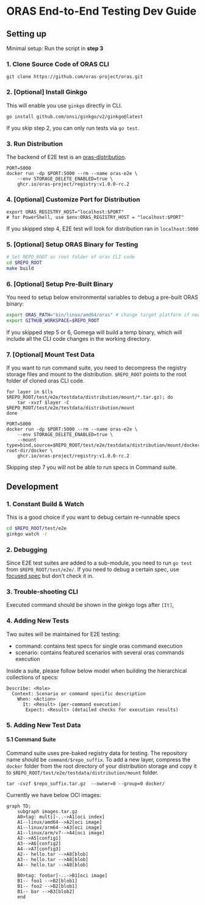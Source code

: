 # ORAS End-to-End Testing Dev Guide

## Setting up
Minimal setup: Run the script in **step 3**

### 1. Clone Source Code of ORAS CLI
```shell
git clone https://github.com/oras-project/oras.git
```

### 2. [Optional] Install Ginkgo
This will enable you use `ginkgo` directly in CLI.
```shell
go install github.com/onsi/ginkgo/v2/ginkgo@latest
```
If you skip step 2, you can only run tests via `go test`. 

### 3. Run Distribution
The backend of E2E test is an [oras-distribution](https://github.com/oras-project/distribution).
```shell
PORT=5000
docker run -dp $PORT:5000 --rm --name oras-e2e \
    --env STORAGE_DELETE_ENABLED=true \
    ghcr.io/oras-project/registry:v1.0.0-rc.2
```

### 4. [Optional] Customize Port for Distribution
```shell
export ORAS_REGISTRY_HOST="localhost:$PORT"
# for PowerShell, use $env:ORAS_REGISTRY_HOST = "localhost:$PORT"
```
If you skipped step 4, E2E test will look for distribution ran in `localhost:5000`

### 5. [Optional] Setup ORAS Binary for Testing
```bash
# Set REPO_ROOT as root folder of oras CLI code
cd $REPO_ROOT
make build
```
### 6. [Optional] Setup Pre-Built Binary
You need to setup below environmental variables to debug a pre-built ORAS binary:
```bash
export ORAS_PATH="bin/linux/amd64/oras" # change target platform if needed
export GITHUB_WORKSPACE=$REPO_ROOT
```
If you skipped step 5 or 6, Gomega will build a temp binary, which will include all the CLI code changes in the working directory.

### 7. [Optional] Mount Test Data
If you want to run command suite, you need to decompress the registry storage files and mount to the distribution. `$REPO_ROOT` points to the root folder of cloned oras CLI code.
```shell
for layer in $(ls $REPO_ROOT/test/e2e/testdata/distribution/mount/*.tar.gz); do
    tar -xvzf $layer -C $REPO_ROOT/test/e2e/testdata/distribution/mount
done

PORT=5000
docker run -dp $PORT:5000 --rm --name oras-e2e \
    --env STORAGE_DELETE_ENABLED=true \
    --mount type=bind,source=$REPO_ROOT/test/e2e/testdata/distribution/mount/docker,target=/opt/data/registry-root-dir/docker \
    ghcr.io/oras-project/registry:v1.0.0-rc.2
```
Skipping step 7 you will not be able to run specs in Command suite.

## Development
### 1. Constant Build & Watch
This is a good choice if you want to debug certain re-runnable specs
```bash
cd $REPO_ROOT/test/e2e
ginkgo watch -r
```

### 2. Debugging
Since E2E test suites are added to a sub-module, you need to run `go test` from `$REPO_ROOT/test/e2e/`. If you need to debug a certain spec, use [focused spec](https://onsi.github.io/ginkgo/#focused-specs) but don't check it in.

### 3. Trouble-shooting CLI
Executed command should be shown in the ginkgo logs after `[It]`,

### 4. Adding New Tests
Two suites will be maintained for E2E testing:
- command: contains test specs for single oras command execution
- scenario: contains featured scenarios with several oras commands execution

Inside a suite, please follow below model when building the hierarchical collections of specs:
```
Describe: <Role>
  Context: Scenario or command specific description
    When: <Action>
      It: <Result> (per-command execution)
       Expect: <Result> (detailed checks for execution results)
```

### 5. Adding New Test Data

#### 5.1 Command Suite
Command suite uses pre-baked registry data for testing. The repository name should be `command/$repo_suffix`. To add a new layer, compress the `docker` folder from the root directory of your distribution storage and copy it to `$REPO_ROOT/test/e2e/testdata/distribution/mount` folder.
```shell
tar -cvzf $repo_suffix.tar.gz  --owner=0 --group=0 docker/
```
Currently we have below OCI images:
```mermaid
graph TD;
    subgraph images.tar.gz
    A0>tag: multi]-..->A1[oci index]
    A1--linux/amd64-->A2[oci image]
    A1--linux/arm64-->A3[oci image]
    A1--linux/arm/v7-->A4[oci image]
    A2-->A5[config1]
    A3-->A6[config2]
    A4-->A7[config3]
    A2-- hello.tar -->A8[blob]
    A3-- hello.tar -->A8[blob]
    A4-- hello.tar -->A8[blob]

    B0>tag: foobar]-..->B1[oci image]
    B1-- foo1 -->B2[blob1]
    B1-- foo2 -->B2[blob1]
    B1-- bar -->B3[blob2]
    end
```